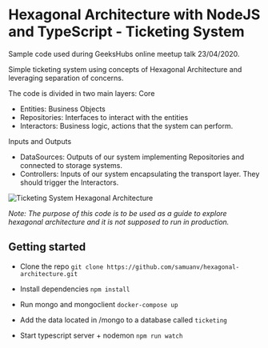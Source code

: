 # Hexagonal Architecture with NodeJS and TypeScript - Ticketing System
Sample code used during GeeksHubs online meetup talk 23/04/2020.

Simple ticketing system using concepts of Hexagonal Architecture and leveraging separation of concerns.

The code is divided in two main layers:
Core
- Entities: Business Objects
- Repositories: Interfaces to interact with the entities
- Interactors: Business logic, actions that the system can perform.

Inputs and Outputs
- DataSources: Outputs of our system implementing Repositories and connected to storage systems.
- Controllers: Inputs of our system encapsulating the transport layer. They should trigger the Interactors.

![Ticketing System Hexagonal Architecture]('./img/HexagonalArch.jpg')

*Note: The purpose of this code is to be used as a guide to explore hexagonal architecture and it is not supposed to run in production.*
## Getting started
- Clone the repo
`git clone https://github.com/samuanv/hexagonal-architecture.git`

- Install dependencies
`npm install`

- Run mongo and mongoclient
`docker-compose up`

- Add the data located in /mongo to a database called `ticketing`

- Start typescript server + nodemon
`npm run watch`

